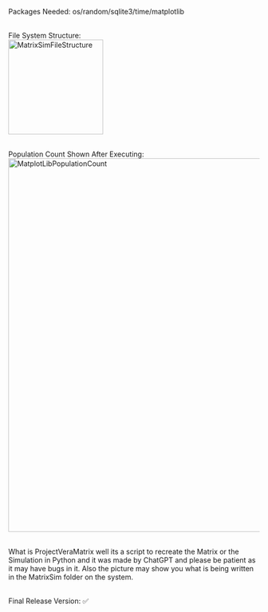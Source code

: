 Packages Needed: os/random/sqlite3/time/matplotlib

<br>File System Structure:</br>
<img width="190" alt="MatrixSimFileStructure" src="https://github.com/MrMime0x0/ProjectVeraMatrix/assets/136033068/0bcc6cd0-e7f1-44b3-8110-74ada28a7bb9">

<br>Population Count Shown After Executing:</br>
<img width="749" alt="MatplotLibPopulationCount" src="https://github.com/MrMime0x0/ProjectVeraMatrix/assets/136033068/59e6ec87-7078-4b78-b630-3e371befdaf9">

<br>What is ProjectVeraMatrix well its a script to recreate the Matrix or the Simulation in Python and it was made by ChatGPT and please be patient as it may have bugs in it. Also the picture may show you what is being written in the MatrixSim folder on the system.</br>

<br>Final Release Version: ✅</br>
